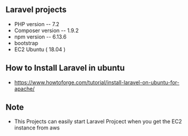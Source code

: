 

## Laravel projects 

- PHP version -- 7.2
- Composer version -- 1.9.2
- npm version -- 6.13.6
- bootstrap
- EC2 Ubuntu ( 18.04 )

## How to Install Laravel in ubuntu

- https://www.howtoforge.com/tutorial/install-laravel-on-ubuntu-for-apache/


## Note

- This Projects can easily start Laravel Projcect when you get the EC2 instance from aws
